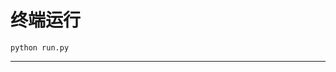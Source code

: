 # 终端运行

```shell
python run.py
```
*************************************************************************************************************************************************************************************************************************************************************************************************************************************************************************************************************************************************************************************************************************
